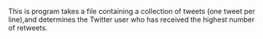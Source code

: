 This is program takes a file containing a collection of tweets (one tweet per line),and determines the Twitter user who has received the highest number of retweets.